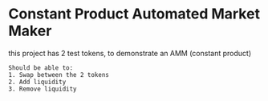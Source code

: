 # Constant Product Automated Market Maker

this project has 2 test tokens, to demonstrate an AMM (constant product)

```shell
Should be able to:
1. Swap between the 2 tokens
2. Add liquidity
3. Remove liquidity
```